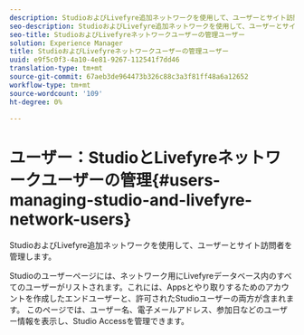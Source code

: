 ```yaml
---
description: StudioおよびLivefyre追加ネットワークを使用して、ユーザーとサイト訪問者を管理します。
seo-description: StudioおよびLivefyre追加ネットワークを使用して、ユーザーとサイト訪問者を管理します。
seo-title: StudioおよびLivefyreネットワークユーザーの管理ユーザー
solution: Experience Manager
title: StudioおよびLivefyreネットワークユーザーの管理ユーザー
uuid: e9f5c0f3-4a10-4e81-9267-112541f7dd46
translation-type: tm+mt
source-git-commit: 67aeb3de964473b326c88c3a3f81ff48a6a12652
workflow-type: tm+mt
source-wordcount: '109'
ht-degree: 0%

---
```



# ユーザー：StudioとLivefyreネットワークユーザーの管理{#users-managing-studio-and-livefyre-network-users}

StudioおよびLivefyre追加ネットワークを使用して、ユーザーとサイト訪問者を管理します。

Studioのユーザーページには、ネットワーク用にLivefyreデータベース内のすべてのユーザーがリストされます。これには、Appsとやり取りするためのアカウントを作成したエンドユーザーと、許可されたStudioユーザーの両方が含まれます。 このページでは、ユーザー名、電子メールアドレス、参加日などのユーザー情報を表示し、Studio Accessを管理できます。
